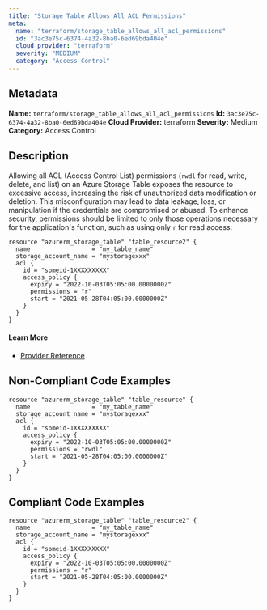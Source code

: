 ```yaml
---
title: "Storage Table Allows All ACL Permissions"
meta:
  name: "terraform/storage_table_allows_all_acl_permissions"
  id: "3ac3e75c-6374-4a32-8ba0-6ed69bda404e"
  cloud_provider: "terraform"
  severity: "MEDIUM"
  category: "Access Control"
---
```

## Metadata
**Name:** `terraform/storage_table_allows_all_acl_permissions`
**Id:** `3ac3e75c-6374-4a32-8ba0-6ed69bda404e`
**Cloud Provider:** terraform
**Severity:** Medium
**Category:** Access Control
## Description
Allowing all ACL (Access Control List) permissions (`rwdl` for read, write, delete, and list) on an Azure Storage Table exposes the resource to excessive access, increasing the risk of unauthorized data modification or deletion. This misconfiguration may lead to data leakage, loss, or manipulation if the credentials are compromised or abused. To enhance security, permissions should be limited to only those operations necessary for the application's function, such as using only `r` for read access:

```
resource "azurerm_storage_table" "table_resource2" {
  name                 = "my_table_name"
  storage_account_name = "mystoragexxx"
  acl {
    id = "someid-1XXXXXXXXX"
    access_policy {
      expiry = "2022-10-03T05:05:00.0000000Z"
      permissions = "r"
      start = "2021-05-28T04:05:00.0000000Z"
    }
  }
}
```

#### Learn More

 - [Provider Reference](https://registry.terraform.io/providers/hashicorp/azurerm/latest/docs/resources/storage_table#permissions)

## Non-Compliant Code Examples
```azure
resource "azurerm_storage_table" "table_resource" {
  name                 = "my_table_name"
  storage_account_name = "mystoragexxx"
  acl {
    id = "someid-1XXXXXXXXX"
    access_policy {
      expiry = "2022-10-03T05:05:00.0000000Z"
      permissions = "rwdl"
      start = "2021-05-28T04:05:00.0000000Z"
    }
  }
}

```

## Compliant Code Examples
```azure
resource "azurerm_storage_table" "table_resource2" {
  name                 = "my_table_name"
  storage_account_name = "mystoragexxx"
  acl {
    id = "someid-1XXXXXXXXX"
    access_policy {
      expiry = "2022-10-03T05:05:00.0000000Z"
      permissions = "r"
      start = "2021-05-28T04:05:00.0000000Z"
    }
  }
}

```